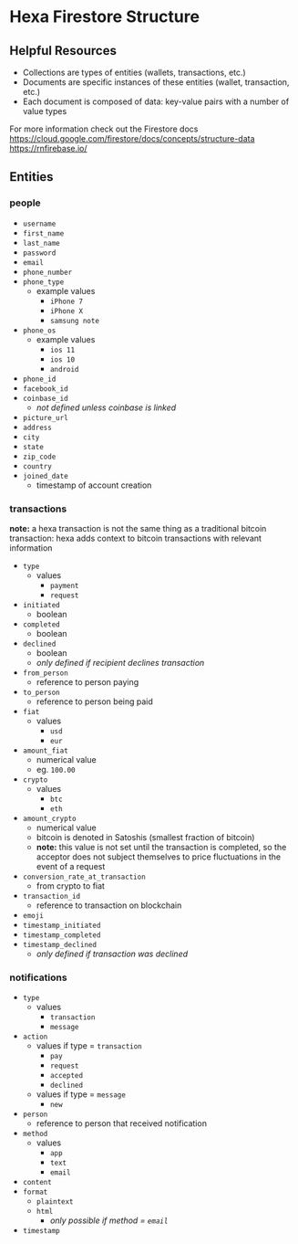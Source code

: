 # Hexa Firestore Structure

## Helpful Resources
- Collections are types of entities (wallets, transactions, etc.)
- Documents are specific instances of these entities (wallet, transaction, etc.)
- Each document is composed of data: key-value pairs with a number of value types

For more information check out the Firestore docs
https://cloud.google.com/firestore/docs/concepts/structure-data
https://rnfirebase.io/

## Entities

### people

- `username`
- `first_name`
- `last_name`
- `password`
- `email`
- `phone_number`
- `phone_type`
    - example values
        - `iPhone 7`
        - `iPhone X`
        - `samsung note`
- `phone_os`
    - example values
        - `ios 11`
        - `ios 10`
        - `android `
- `phone_id`
- `facebook_id`
- `coinbase_id`
    - *not defined unless coinbase is linked*
- `picture_url`
- `address`
- `city`
- `state`
- `zip_code`
- `country`
- `joined_date`
    - timestamp of account creation


### transactions

**note:** a hexa transaction is not the same thing as a traditional bitcoin transaction:
hexa adds context to bitcoin transactions with relevant information

- `type`
    - values
        - `payment`
        - `request`
- `initiated`
    - boolean
- `completed`
    - boolean
- `declined`
    - boolean
    - *only defined if recipient declines transaction*
- `from_person`
    - reference to person paying
- `to_person`
    - reference to person being paid
- `fiat`
    - values
        - `usd`
        - `eur`
- `amount_fiat`
    - numerical value
    - eg. `100.00`
- `crypto`
    - values
        - `btc`
        - `eth`
- `amount_crypto`
    - numerical value
    - bitcoin is denoted in Satoshis (smallest fraction of bitcoin)
    - **note:** this value is not set until the transaction is completed, so the acceptor does not subject themselves to
    price fluctuations in the event of a request
- `conversion_rate_at_transaction`
    - from crypto to fiat
- `transaction_id`
    - reference to transaction on blockchain
- `emoji`
- `timestamp_initiated`
- `timestamp_completed`
- `timestamp_declined`
    - *only defined if transaction was declined*


### notifications

- `type`
    - values
        - `transaction`
        - `message`
- `action`
    - values if type = `transaction`
        - `pay`
        - `request`
        - `accepted`
        - `declined`
    - values if type = `message`
        - `new`
- `person`
    - reference to person that received notification
- `method`
    - values
        - `app`
        - `text`
        - `email`
- `content`
- `format`
    - `plaintext`
    - `html`
        - *only possible if method = `email`*
- `timestamp`
